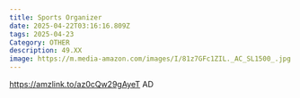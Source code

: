 ```yaml
---
title: Sports Organizer
date: 2025-04-22T03:16:16.809Z
tags: 2025-04-23
Category: OTHER
description: 49.XX
image: https://m.media-amazon.com/images/I/81z7GFc1ZIL._AC_SL1500_.jpg
---
```

https://amzlink.to/az0cQw29gAyeT      AD